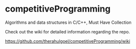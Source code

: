 # competitiveProgramming
Algorithms and data structures in C/C++, Must Have Collection  

Check out the wiki for detailed information regarding the repo.

https://github.com/therahulgoel/competitiveProgramming/wiki
